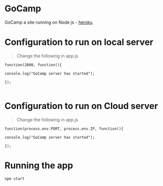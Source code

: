 # GoCamp
GoCamp a site running on Node js  - [heroku](http://www.go-camp.herokuapp.com)

# Configuration to run on local server
> Change the following in app.js

```
function(2000, function(){

console.log("GoCamp server has started");

});


```

# Configuration to run on Cloud  server
> Change the following in app.js

```
function(process.env.PORT, process.env.IP, function(){

console.log("GoCamp server has started");

});

```


# Running the app
```
npm start

```
